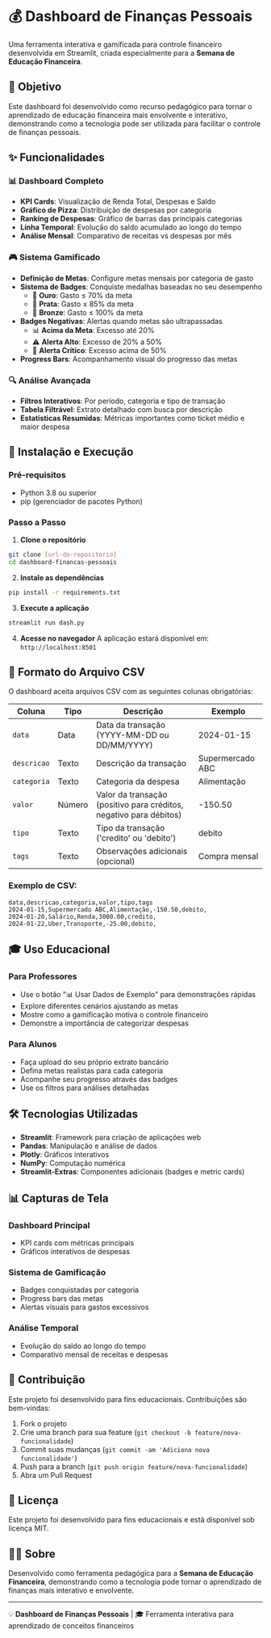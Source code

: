 # 💰 Dashboard de Finanças Pessoais

Uma ferramenta interativa e gamificada para controle financeiro desenvolvida em Streamlit, criada especialmente para a **Semana de Educação Financeira**.

## 🎯 Objetivo

Este dashboard foi desenvolvido como recurso pedagógico para tornar o aprendizado de educação financeira mais envolvente e interativo, demonstrando como a tecnologia pode ser utilizada para facilitar o controle de finanças pessoais.

## ✨ Funcionalidades

### 📊 **Dashboard Completo**
- **KPI Cards**: Visualização de Renda Total, Despesas e Saldo
- **Gráfico de Pizza**: Distribuição de despesas por categoria
- **Ranking de Despesas**: Gráfico de barras das principais categorias
- **Linha Temporal**: Evolução do saldo acumulado ao longo do tempo
- **Análise Mensal**: Comparativo de receitas vs despesas por mês

### 🎮 **Sistema Gamificado**
- **Definição de Metas**: Configure metas mensais por categoria de gasto
- **Sistema de Badges**: Conquiste medalhas baseadas no seu desempenho
  - 🥇 **Ouro**: Gasto ≤ 70% da meta
  - 🥈 **Prata**: Gasto ≤ 85% da meta
  - 🥉 **Bronze**: Gasto ≤ 100% da meta
- **Badges Negativas**: Alertas quando metas são ultrapassadas
  - 📊 **Acima da Meta**: Excesso até 20%
  - ⚠️ **Alerta Alto**: Excesso de 20% a 50%
  - 🚨 **Alerta Crítico**: Excesso acima de 50%
- **Progress Bars**: Acompanhamento visual do progresso das metas

### 🔍 **Análise Avançada**
- **Filtros Interativos**: Por período, categoria e tipo de transação
- **Tabela Filtrável**: Extrato detalhado com busca por descrição
- **Estatísticas Resumidas**: Métricas importantes como ticket médio e maior despesa

## 🚀 Instalação e Execução

### Pré-requisitos
- Python 3.8 ou superior
- pip (gerenciador de pacotes Python)

### Passo a Passo

1. **Clone o repositório**
```bash
git clone [url-do-repositorio]
cd dashboard-financas-pessoais
```

2. **Instale as dependências**
```bash
pip install -r requirements.txt
```

3. **Execute a aplicação**
```bash
streamlit run dash.py
```

4. **Acesse no navegador**
A aplicação estará disponível em: `http://localhost:8501`

## 📁 Formato do Arquivo CSV

O dashboard aceita arquivos CSV com as seguintes colunas obrigatórias:

| Coluna | Tipo | Descrição | Exemplo |
|--------|------|-----------|---------|
| `data` | Data | Data da transação (YYYY-MM-DD ou DD/MM/YYYY) | 2024-01-15 |
| `descricao` | Texto | Descrição da transação | Supermercado ABC |
| `categoria` | Texto | Categoria da despesa | Alimentação |
| `valor` | Número | Valor da transação (positivo para créditos, negativo para débitos) | -150.50 |
| `tipo` | Texto | Tipo da transação ('credito' ou 'debito') | debito |
| `tags` | Texto | Observações adicionais (opcional) | Compra mensal |

### Exemplo de CSV:
```csv
data,descricao,categoria,valor,tipo,tags
2024-01-15,Supermercado ABC,Alimentação,-150.50,debito,
2024-01-20,Salário,Renda,3000.00,credito,
2024-01-22,Uber,Transporte,-25.00,debito,
```

## 🎓 Uso Educacional

### Para Professores
- Use o botão "📊 Usar Dados de Exemplo" para demonstrações rápidas
- Explore diferentes cenários ajustando as metas
- Mostre como a gamificação motiva o controle financeiro
- Demonstre a importância de categorizar despesas

### Para Alunos
- Faça upload do seu próprio extrato bancário
- Defina metas realistas para cada categoria
- Acompanhe seu progresso através das badges
- Use os filtros para análises detalhadas

## 🛠️ Tecnologias Utilizadas

- **Streamlit**: Framework para criação de aplicações web
- **Pandas**: Manipulação e análise de dados
- **Plotly**: Gráficos interativos
- **NumPy**: Computação numérica
- **Streamlit-Extras**: Componentes adicionais (badges e metric cards)

## 📊 Capturas de Tela

### Dashboard Principal
- KPI cards com métricas principais
- Gráficos interativos de despesas

### Sistema de Gamificação
- Badges conquistadas por categoria
- Progress bars das metas
- Alertas visuais para gastos excessivos

### Análise Temporal
- Evolução do saldo ao longo do tempo
- Comparativo mensal de receitas e despesas

## 🤝 Contribuição

Este projeto foi desenvolvido para fins educacionais. Contribuições são bem-vindas:

1. Fork o projeto
2. Crie uma branch para sua feature (`git checkout -b feature/nova-funcionalidade`)
3. Commit suas mudanças (`git commit -am 'Adiciona nova funcionalidade'`)
4. Push para a branch (`git push origin feature/nova-funcionalidade`)
5. Abra um Pull Request

## 📝 Licença

Este projeto foi desenvolvido para fins educacionais e está disponível sob licença MIT.

## 👨‍🏫 Sobre

Desenvolvido como ferramenta pedagógica para a **Semana de Educação Financeira**, demonstrando como a tecnologia pode tornar o aprendizado de finanças mais interativo e envolvente.

---

💡 **Dashboard de Finanças Pessoais** | 🎓 Ferramenta interativa para aprendizado de conceitos financeiros
